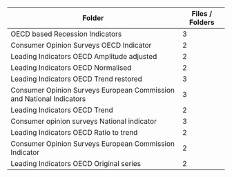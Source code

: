 | Folder                                                               |   Files / Folders |
|----------------------------------------------------------------------|-------------------|
| OECD based Recession Indicators                                      |                 3 |
| Consumer Opinion Surveys OECD Indicator                              |                 2 |
| Leading Indicators OECD Amplitude adjusted                           |                 2 |
| Leading Indicators OECD Normalised                                   |                 2 |
| Leading Indicators OECD Trend restored                               |                 3 |
| Consumer Opinion Surveys European Commission and National Indicators |                 3 |
| Leading Indicators OECD Trend                                        |                 2 |
| Consumer opinion surveys National indicator                          |                 3 |
| Leading Indicators OECD Ratio to trend                               |                 2 |
| Consumer Opinion Surveys European Commission Indicator               |                 2 |
| Leading Indicators OECD Original series                              |                 2 |